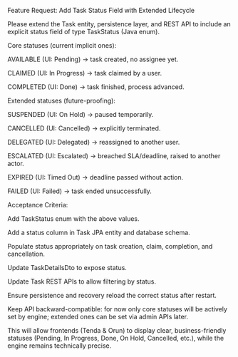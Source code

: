 Feature Request: Add Task Status Field with Extended Lifecycle

Please extend the Task entity, persistence layer, and REST API to include an explicit status field of type TaskStatus (Java enum).

Core statuses (current implicit ones):

AVAILABLE (UI: Pending) → task created, no assignee yet.

CLAIMED (UI: In Progress) → task claimed by a user.

COMPLETED (UI: Done) → task finished, process advanced.

Extended statuses (future-proofing):

SUSPENDED (UI: On Hold) → paused temporarily.

CANCELLED (UI: Cancelled) → explicitly terminated.

DELEGATED (UI: Delegated) → reassigned to another user.

ESCALATED (UI: Escalated) → breached SLA/deadline, raised to another actor.

EXPIRED (UI: Timed Out) → deadline passed without action.

FAILED (UI: Failed) → task ended unsuccessfully.

Acceptance Criteria:

Add TaskStatus enum with the above values.

Add a status column in Task JPA entity and database schema.

Populate status appropriately on task creation, claim, completion, and cancellation.

Update TaskDetailsDto to expose status.

Update Task REST APIs to allow filtering by status.

Ensure persistence and recovery reload the correct status after restart.

Keep API backward-compatible: for now only core statuses will be actively set by engine; extended ones can be set via admin APIs later.

This will allow frontends (Tenda & Orun) to display clear, business-friendly statuses (Pending, In Progress, Done, On Hold, Cancelled, etc.), while the engine remains technically precise.